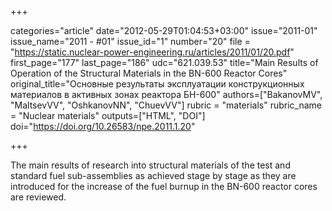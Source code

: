 +++

categories="article"
date="2012-05-29T01:04:53+03:00"
issue="2011-01"
issue_name="2011 - #01"
issue_id="1"
number="20"
file = "https://static.nuclear-power-engineering.ru/articles/2011/01/20.pdf"
first_page="177"
last_page="186"
udc="621.039.53"
title="Main Results of Operation of the Structural Materials in the BN-600 Reactor Cores"
original_title="Основные результаты эксплуатации конструкционных материалов в активных зонах реактора БН-600"
authors=["BakanovMV", "MaltsevVV", "OshkanovNN", "ChuevVV"]
rubric = "materials"
rubric_name = "Nuclear materials"
outputs=["HTML", "DOI"]
doi="https://doi.org/10.26583/npe.2011.1.20"

+++

The main results of research into structural materials of the test and standard fuel sub-assemblies as achieved stage by stage as they are introduced for the increase of the fuel burnup in the BN-600 reactor cores are reviewed.